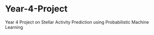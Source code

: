 # Year-4-Project
Year 4 Project on Stellar Activity Prediction using Probabilistic Machine Learning
